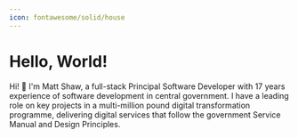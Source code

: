 ```yaml
---
icon: fontawesome/solid/house
---
```


# Hello, World!

Hi! :wave: I'm Matt Shaw, a full-stack Principal Software Developer with 17 years experience of software development in central government. I have a leading role on key projects in a multi-million pound digital transformation programme, delivering digital services that follow the government Service Manual and Design Principles.
